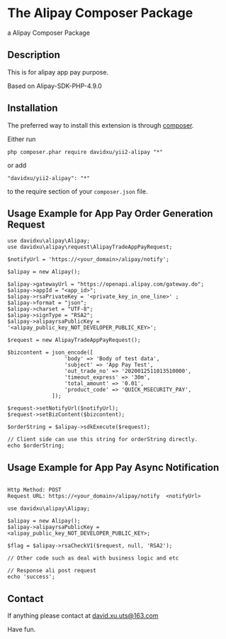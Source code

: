 
The Alipay Composer Package
===========================
a Alipay Composer Package

Description
----------

This is for alipay app pay purpose.

Based on Alipay-SDK-PHP-4.9.0

Installation
------------

The preferred way to install this extension is through [composer](http://getcomposer.org/download/).

Either run

```
php composer.phar require davidxu/yii2-alipay "*"
```

or add

```
"davidxu/yii2-alipay": "*"
```

to the require section of your `composer.json` file.


Usage Example for App Pay Order Generation Request
--------------------------------------------------

```
use davidxu\alipay\Alipay;
use davidxu\alipay\request\AlipayTradeAppPayRequest;

$notifyUrl = 'https://<your_domain>/alipay/notify';

$alipay = new Alipay();

$alipay->gatewayUrl = "https://openapi.alipay.com/gateway.do";
$alipay->appId = "<app_id>";
$alipay->rsaPrivateKey = '<private_key_in_one_line>' ;
$alipay->format = "json";
$alipay->charset = "UTF-8";
$alipay->signType = "RSA2";
$alipay->alipayrsaPublicKey = '<alipay_public_key_NOT_DEVELOPER_PUBLIC_KEY>';

$request = new AlipayTradeAppPayRequest();

$bizcontent = json_encode([
                  'body' => 'Body of test data',
                  'subject' => 'App Pay Test',
                  'out_trade_no' => '2020012511013510000',
                  'timeout_express' => '30m',
                  'total_amount' => '0.01',
                  'product_code' => 'QUICK_MSECURITY_PAY',
              ]);
              
$request->setNotifyUrl($notifyUrl);
$request->setBizContent($bizcontent);

$orderString = $alipay->sdkExecute($request);

// Client side can use this string for orderString directly.
echo $orderString;

```

Usage Example for App Pay Async Notification
--------------------------------------------
```

Http Method: POST
Request URL: https://<your_domain>/alipay/notify  <notifyUrl>

```

```
use davidxu\alipay\Alipay;

$alipay = new Alipay();
$alipay->alipayrsaPublicKey = <alipay_public_key_NOT_DEVELOPER_PUBLIC_KEY>;

$flag = $alipay->rsaCheckV1($request, null, 'RSA2');

// Other code such as deal with business logic and etc

// Response ali post request
echo 'success';

```

Contact
-------

If anything please contact at david.xu.uts@163.com

Have fun.
